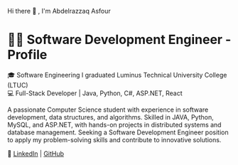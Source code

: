 Hi there 🙌 , I'm Abdelrazzaq Asfour
# 👨‍💻 Software Development Engineer - Profile

🎓 Software Engineering I graduated  Luminus Technical University College (LTUC)  
💻 Full-Stack Developer | Java, Python, C#, ASP.NET, React  

A passionate Computer Science student with experience in software development, data 
structures, and algorithms. Skilled in JAVA, Python, MySQL, and ASP.NET, with hands-on 
projects in distributed systems and database management. Seeking a Software Development 
Engineer position to apply my problem-solving skills and contribute to innovative solutions.


🔗 [LinkedIn](https://www.linkedin.com/in/abdelrazzaqasfour/) | [GitHub](https://github.com/Abdelrazzaq-Asfour)
